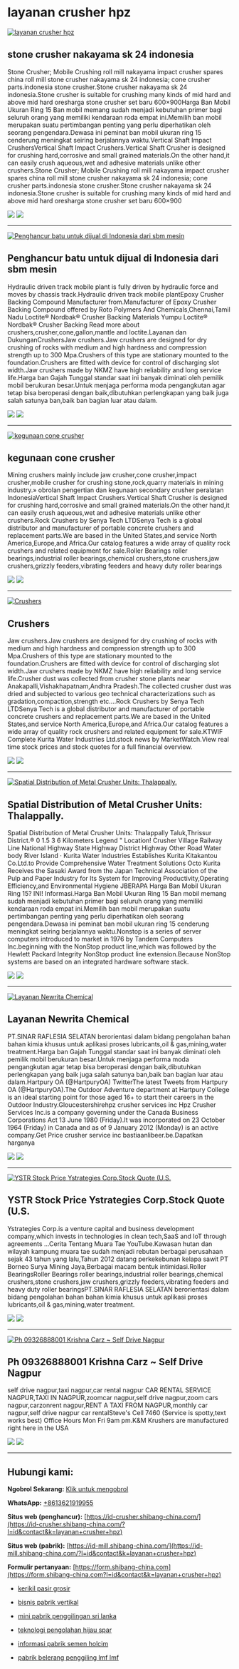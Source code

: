 # layanan crusher hpz

<a href="https://swt.shibang-china.com/?l=id&img&k=layanan+crusher+hpz" target="_blank">![layanan crusher hpz](http://static.shibang-china.com/all-800x300/208.jpg)</a>

## stone crusher nakayama sk 24 indonesia
Stone Crusher; Mobile Crushing roll mill nakayama impact crusher spares china roll mill stone crusher nakayama sk 24 indonesia; cone crusher parts.indonesia stone crusher.Stone crusher nakayama sk 24 indonesia.Stone crusher is suitable for crushing many kinds of mid hard and above mid hard oresharga stone crusher set baru 600&#215;900Harga Ban Mobil Ukuran Ring 15 Ban mobil memang sudah menjadi kebutuhan primer bagi seluruh orang yang memiliki kendaraan roda empat ini.Memilih ban mobil merupakan suatu pertimbangan penting yang perlu diperhatikan oleh seorang pengendara.Dewasa ini peminat ban mobil ukuran ring 15 cenderung meningkat seiring berjalannya waktu.Vertical Shaft Impact CrushersVertical Shaft Impact Crushers.Vertical Shaft Crusher is designed for crushing hard,corrosive and small grained materials.On the other hand,it can easily crush aqueous,wet and adhesive materials unlike other crushers.Stone Crusher; Mobile Crushing roll mill nakayama impact crusher spares china roll mill stone crusher nakayama sk 24 indonesia; cone crusher parts.indonesia stone crusher.Stone crusher nakayama sk 24 indonesia.Stone crusher is suitable for crushing many kinds of mid hard and above mid hard oresharga stone crusher set baru 600&#215;900


<a href="https://whatsapp.shibangsoft.com/WhatsApp.php" target="_blank" title="WhatsApp">![](http://static.shibang-china.com/icon/whatsapp.png)</a> <a href="https://swt.shibang-china.com/?l=id&icon&k=layanan+crusher+hpz" target="_blank">![](http://static.shibang-china.com/icon/chat-id.png)</a>

---

<a href="https://swt.shibang-china.com/?l=id&img&k=layanan+crusher+hpz" target="_blank">![Penghancur batu untuk dijual di Indonesia dari sbm mesin](http://static.shibang-china.com/all-800x300/1380.jpg)</a>

## Penghancur batu untuk dijual di Indonesia dari sbm mesin
Hydraulic driven track mobile plant is fully driven by hydraulic force and moves by chassis track.Hydraulic driven track mobile plantEpoxy Crusher Backing Compound Manufacturer from.Manufacturer of Epoxy Crusher Backing Compound offered by Roto Polymers And Chemicals,Chennai,Tamil Nadu Loctite&#174; Nordbak&#174; Crusher Backing Materials Yumpu Loctite&#174; Nordbak&#174; Crusher Backing Read more about crushers,crusher,cone,gallon,mantle and loctite.Layanan dan DukunganCrushersJaw crushers.Jaw crushers are designed for dry crushing of rocks with medium and high hardness and compression strength up to 300 Mpa.Crushers of this type are stationary mounted to the foundation.Crushers are fitted with device for control of discharging slot width.Jaw crushers made by NKMZ have high reliability and long service life.Harga ban Gajah Tunggal standar saat ini banyak diminati oleh pemilik mobil berukuran besar.Untuk menjaga performa moda pengangkutan agar tetap bisa beroperasi dengan baik,dibutuhkan perlengkapan yang baik juga salah satunya ban,baik ban bagian luar atau dalam.


<a href="https://whatsapp.shibangsoft.com/WhatsApp.php" target="_blank" title="WhatsApp">![](http://static.shibang-china.com/icon/whatsapp.png)</a> <a href="https://swt.shibang-china.com/?l=id&icon&k=layanan+crusher+hpz" target="_blank">![](http://static.shibang-china.com/icon/chat-id.png)</a>

---

<a href="https://swt.shibang-china.com/?l=id&img&k=layanan+crusher+hpz" target="_blank">![kegunaan cone crusher](http://static.shibang-china.com/all-800x300/68.jpg)</a>

## kegunaan cone crusher
Mining crushers mainly include jaw crusher,cone crusher,impact crusher,mobile crusher for crushing stone,rock,quarry materials in mining industry.&#187; obrolan pengertian dan kegunaan secondary crusher peralatan IndonesiaVertical Shaft Impact Crushers.Vertical Shaft Crusher is designed for crushing hard,corrosive and small grained materials.On the other hand,it can easily crush aqueous,wet and adhesive materials unlike other crushers.Rock Crushers by Senya Tech LTDSenya Tech is a global distributor and manufacturer of portable concrete crushers and replacement parts.We are based in the United States,and service North America,Europe,and Africa.Our catalog features a wide array of quality rock crushers and related equipment for sale.Roller Bearings roller bearings,industrial roller bearings,chemical crushers,stone crushers,jaw crushers,grizzly feeders,vibrating feeders and heavy duty roller bearings


<a href="https://whatsapp.shibangsoft.com/WhatsApp.php" target="_blank" title="WhatsApp">![](http://static.shibang-china.com/icon/whatsapp.png)</a> <a href="https://swt.shibang-china.com/?l=id&icon&k=layanan+crusher+hpz" target="_blank">![](http://static.shibang-china.com/icon/chat-id.png)</a>

---

<a href="https://swt.shibang-china.com/?l=id&img&k=layanan+crusher+hpz" target="_blank">![Crushers](http://static.shibang-china.com/all-800x300/207.jpg)</a>

## Crushers
Jaw crushers.Jaw crushers are designed for dry crushing of rocks with medium and high hardness and compression strength up to 300 Mpa.Crushers of this type are stationary mounted to the foundation.Crushers are fitted with device for control of discharging slot width.Jaw crushers made by NKMZ have high reliability and long service life.Crusher dust was collected from crusher stone plants near Anakapalli,Vishakhapatnam,Andhra Pradesh.The collected crusher dust was dried and subjected to various geo technical characterizations such as gradation,compaction,strength etc.…Rock Crushers by Senya Tech LTDSenya Tech is a global distributor and manufacturer of portable concrete crushers and replacement parts.We are based in the United States,and service North America,Europe,and Africa.Our catalog features a wide array of quality rock crushers and related equipment for sale.KTWIF Complete Kurita Water Industries Ltd.stock news by MarketWatch.View real time stock prices and stock quotes for a full financial overview.


<a href="https://whatsapp.shibangsoft.com/WhatsApp.php" target="_blank" title="WhatsApp">![](http://static.shibang-china.com/icon/whatsapp.png)</a> <a href="https://swt.shibang-china.com/?l=id&icon&k=layanan+crusher+hpz" target="_blank">![](http://static.shibang-china.com/icon/chat-id.png)</a>

---

<a href="https://swt.shibang-china.com/?l=id&img&k=layanan+crusher+hpz" target="_blank">![Spatial Distribution of Metal Crusher Units: Thalappally.](http://static.shibang-china.com/all-800x300/1135.jpg)</a>

## Spatial Distribution of Metal Crusher Units: Thalappally.
Spatial Distribution of Metal Crusher Units: Thalappally Taluk,Thrissur District.&#174; 0 1.5 3 6 Kilometers Legend &quot; Location! Crusher Village Railway Line National Highway State Highway District Highway Other Road Water body River Island&nbsp;&#0183;&#32;Kurita Water Industries Establishes Kurita Kitakantou Co.Ltd.to Provide Comprehensive Water Treatment Solutions Octo Kurita Receives the Sasaki Award from the Japan Technical Association of the Pulp and Paper Industry for Its System for Improving Productivity,Operating Efficiency,and Environmental Hygiene JBERAPA Harga Ban Mobil Ukuran Ring 15? INI! Informasi.Harga Ban Mobil Ukuran Ring 15 Ban mobil memang sudah menjadi kebutuhan primer bagi seluruh orang yang memiliki kendaraan roda empat ini.Memilih ban mobil merupakan suatu pertimbangan penting yang perlu diperhatikan oleh seorang pengendara.Dewasa ini peminat ban mobil ukuran ring 15 cenderung meningkat seiring berjalannya waktu.Nonstop is a series of server computers introduced to market in 1976 by Tandem Computers Inc.beginning with the NonStop product line,which was followed by the Hewlett Packard Integrity NonStop product line extension.Because NonStop systems are based on an integrated hardware software stack.


<a href="https://whatsapp.shibangsoft.com/WhatsApp.php" target="_blank" title="WhatsApp">![](http://static.shibang-china.com/icon/whatsapp.png)</a> <a href="https://swt.shibang-china.com/?l=id&icon&k=layanan+crusher+hpz" target="_blank">![](http://static.shibang-china.com/icon/chat-id.png)</a>

---

<a href="https://swt.shibang-china.com/?l=id&img&k=layanan+crusher+hpz" target="_blank">![Layanan Newrita Chemical](http://static.shibang-china.com/all-800x300/186.jpg)</a>

## Layanan Newrita Chemical
PT.SINAR RAFLESIA SELATAN berorientasi dalam bidang pengolahan bahan bahan kimia khusus untuk aplikasi proses lubricants,oil &amp; gas,mining,water treatment.Harga ban Gajah Tunggal standar saat ini banyak diminati oleh pemilik mobil berukuran besar.Untuk menjaga performa moda pengangkutan agar tetap bisa beroperasi dengan baik,dibutuhkan perlengkapan yang baik juga salah satunya ban,baik ban bagian luar atau dalam.Hartpury OA (@HartpuryOA) TwitterThe latest Tweets from Hartpury OA (@HartpuryOA).The Outdoor Adventure department at Hartpury College is an ideal starting point for those aged 16+ to start their careers in the Outdoor Industry.Gloucestershirehpz crusher services inc Hpz Crusher Services Inc.is a company governing under the Canada Business Corporations Act 13 June 1980 (Friday).It was incorporated on 23 October 1964 (Friday) in Canada and as of 9 January 2012 (Monday) is an active company.Get Price crusher service inc bastiaanlibeer.be.Dapatkan harganya


<a href="https://whatsapp.shibangsoft.com/WhatsApp.php" target="_blank" title="WhatsApp">![](http://static.shibang-china.com/icon/whatsapp.png)</a> <a href="https://swt.shibang-china.com/?l=id&icon&k=layanan+crusher+hpz" target="_blank">![](http://static.shibang-china.com/icon/chat-id.png)</a>

---

<a href="https://swt.shibang-china.com/?l=id&img&k=layanan+crusher+hpz" target="_blank">![YSTR Stock Price Ystrategies Corp.Stock Quote (U.S.](http://static.shibang-china.com/all-800x300/1385.jpg)</a>

## YSTR Stock Price Ystrategies Corp.Stock Quote (U.S.
Ystrategies Corp.is a venture capital and business development company,which invests in technologies in clean tech,SaaS and IoT through agreements …Cerita Tentang Muara Tae YouTube.Kawasan hutan dan wilayah kampung muara tae sudah menjadi rebutan berbagai perusahaan sejak 43 tahun yang lalu,Tahun 2012 datang perkekebunan kelapa sawit PT Borneo Surya Mining Jaya,Berbagai macam bentuk intimidasi.Roller BearingsRoller Bearings roller bearings,industrial roller bearings,chemical crushers,stone crushers,jaw crushers,grizzly feeders,vibrating feeders and heavy duty roller bearingsPT.SINAR RAFLESIA SELATAN berorientasi dalam bidang pengolahan bahan bahan kimia khusus untuk aplikasi proses lubricants,oil &amp; gas,mining,water treatment.


<a href="https://whatsapp.shibangsoft.com/WhatsApp.php" target="_blank" title="WhatsApp">![](http://static.shibang-china.com/icon/whatsapp.png)</a> <a href="https://swt.shibang-china.com/?l=id&icon&k=layanan+crusher+hpz" target="_blank">![](http://static.shibang-china.com/icon/chat-id.png)</a>

---

<a href="https://swt.shibang-china.com/?l=id&img&k=layanan+crusher+hpz" target="_blank">![Ph 09326888001 Krishna Carz ~ Self Drive Nagpur](http://static.shibang-china.com/all-800x300/1442.jpg)</a>

## Ph 09326888001 Krishna Carz ~ Self Drive Nagpur
self drive nagpur,taxi nagpur,car rental nagpur CAR RENTAL SERVICE NAGPUR,TAXI IN NAGPUR,zoomcar nagpur,self drive nagpur,zoom cars nagpur,carzonrent nagpur,RENT A TAXI FROM NAGPUR,monthly car nagpur,self drive nagpur car rentalSteve's Cell 7460 (Service is spotty,text works best) Office Hours Mon Fri 9am pm.K&amp;M Krushers are manufactured right here in the USA

<a href="https://whatsapp.shibangsoft.com/WhatsApp.php" target="_blank" title="WhatsApp">![](http://static.shibang-china.com/icon/whatsapp.png)</a> <a href="https://swt.shibang-china.com/?l=id&icon&k=layanan+crusher+hpz" target="_blank">![](http://static.shibang-china.com/icon/chat-id.png)</a>

---
## Hubungi kami:

**Ngobrol Sekarang:** [Klik untuk mengobrol](https://swt.shibang-china.com?l=id&contact&k=layanan+crusher+hpz)

**WhatsApp:**  [+8613621919955](https://whatsapp.shibangsoft.com/WhatsApp.php)

**Situs web (penghancur):** [https://id-crusher.shibang-china.com/](https://id-crusher.shibang-china.com/?l=id&contact&k=layanan+crusher+hpz)

**Situs web (pabrik):** [https://id-mill.shibang-china.com/](https://id-mill.shibang-china.com/?l=id&contact&k=layanan+crusher+hpz)

**Formulir pertanyaan:** [https://form.shibang-china.com](https://form.shibang-china.com?l=id&contact&k=layanan+crusher+hpz)

* [kerikil pasir grosir](../46/kerikil%20pasir%20grosir.md)

* [bisnis pabrik vertikal](../41/bisnis%20pabrik%20vertikal.md)

* [mini pabrik penggilingan sri lanka](../44/mini%20pabrik%20penggilingan%20sri%20lanka.md)

* [teknologi pengolahan hijau spar](../47/teknologi%20pengolahan%20hijau%20spar.md)

* [informasi pabrik semen holcim](../49/informasi%20pabrik%20semen%20holcim.md)

* [pabrik belerang penggiling lmf lmf](../49/pabrik%20belerang%20penggiling%20lmf%20lmf.md)